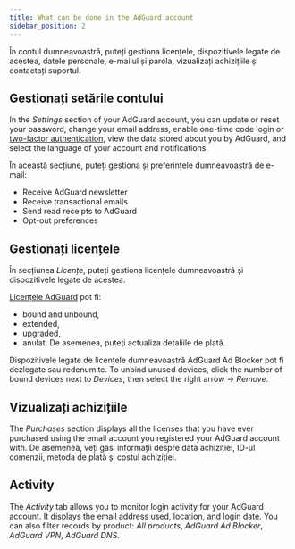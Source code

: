 ```yaml
---
title: What can be done in the AdGuard account
sidebar_position: 2
---
```


În contul dumneavoastră, puteți gestiona licențele, dispozitivele legate de acestea, datele personale, e-mailul și parola, vizualizați achizițiile și contactați suportul.

## Gestionați setările contului

In the *Settings* section of your AdGuard account, you can update or reset your password, change your email address, enable one-time code login or [two-factor authentication](../2fa), view the data stored about you by AdGuard, and select the language of your account and notifications.

În această secțiune, puteți gestiona și preferințele dumneavoastră de e-mail:

- Receive AdGuard newsletter
- Receive transactional emails
- Send read receipts to AdGuard
- Opt-out preferences

## Gestionați licențele

În secțiunea *Licențe*, puteți gestiona licențele dumneavoastră și dispozitivele legate de acestea.

[Licențele AdGuard](../../license/what-is) pot fi:

- bound and unbound,
- extended,
- upgraded,
- anulat. De asemenea, puteți actualiza detaliile de plată.

Dispozitivele legate de licențele dumneavoastră AdGuard Ad Blocker pot fi dezlegate sau redenumite. To unbind unused devices, click the number of bound devices next to *Devices*, then select the right arrow → *Remove*.

## Vizualizați achizițiile

The *Purchases* section displays all the licenses that you have ever purchased using the email account you registered your AdGuard account with. De asemenea, veți găsi informații despre data achiziției, ID-ul comenzii, metoda de plată și costul achiziției.

## Activity

The *Activity* tab allows you to monitor login activity for your AdGuard account. It displays the email address used, location, and login date. You can also filter records by product: *All products*, *AdGuard Ad Blocker*, *AdGuard VPN*, *AdGuard DNS*.
